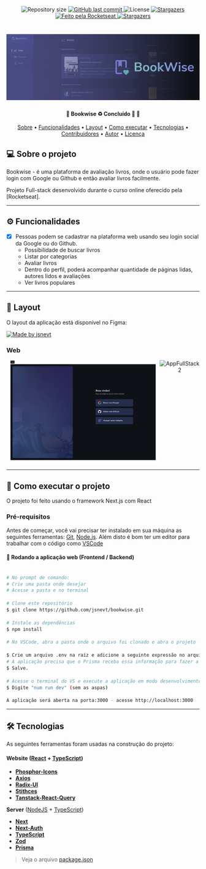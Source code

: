 <p align="center">
  <img alt="Repository size" src="https://img.shields.io/github/repo-size/jsnevt/README-bookwise">
  
  <a href="https://github.com/jsnevt/README-bookwise/commits/master">
    <img alt="GitHub last commit" src="https://img.shields.io/github/last-commit/jsnevt/README-bookwise">
  </a>
    
   <img alt="License" src="https://img.shields.io/badge/license-MIT-brightgreen">
   <a href="https://github.com/jsnevt/README-bookwise/stargazers">
    <img alt="Stargazers" src="https://img.shields.io/github/stars/jsnevt/README-bookwise?style=social">
  </a>

  <a href="https://rocketseat.com.br">
    <img alt="Feito pela Rocketseat" src="https://img.shields.io/badge/feito%20por-Rocketseat-%237519C1">
  </a>
  
  <a href="https://blog.rocketseat.com.br/">
    <img alt="Stargazers" src="https://img.shields.io/badge/Blog-Rocketseat-%237159c1?style=flat&logo=ghost">
    </a>
</p>

<h1 align="center">
    <img alt="Desafio Full-Stack" title="#desafiofullstack" src="./assets/banner.png" />
</h1>

<h4 align="center"> 
	🚧  Bookwise ♻️ Concluído 🚀 🚧
</h4>

<p align="center">
 <a href="#-sobre-o-projeto">Sobre</a> •
 <a href="#-funcionalidades">Funcionalidades</a> •
 <a href="#-layout">Layout</a> • 
 <a href="#-como-executar-o-projeto">Como executar</a> • 
 <a href="#-tecnologias">Tecnologias</a> • 
 <a href="#-contribuidores">Contribuidores</a> • 
 <a href="#-autor">Autor</a> • 
 <a href="#user-content--licença">Licença</a>
</p>

## 💻 Sobre o projeto

Bookwise - é uma plataforma de avaliação livros, onde o usuário pode fazer login com Google ou Github e então avaliar livros facilmente.

Projeto Full-stack desenvolvido durante o curso online oferecido pela [Rocketseat].

---

## ⚙️ Funcionalidades

- [x] Pessoas podem se cadastrar na plataforma web usando seu login social da Google ou do Github.
	- Possibilidade de buscar livros
	- Listar por categorias
	- Avaliar livros
	- Dentro do perfil, poderá acompanhar quantidade de páginas lidas, autores lidos e avaliações
	- Ver livros populares

---

## 🎨 Layout

O layout da aplicação está disponível no Figma:

<a href="https://www.figma.com/file/Bki8vWa3vXB5xS0Xz5HNBk/BookWise-(Copy)?type=design&node-id=1-17&mode=design&t=m71ShmJi9tCrooOZ-0">
  <img alt="Made by jsnevt" src="https://img.shields.io/badge/Acessar%20Layout%20-Figma-%2304D361">
</a>


### Web

<p align="center" style="display: flex; align-items: flex-start; justify-content: center;">
  <img alt="AppFullStack1" title="#AppFullStack" src="./assets/Login.png" width="400px">

  <img alt="AppFullStack2" title="#NextLevelWeek" src="./assets/In%C3%ADcio%20-%20Visitante.png" width="400px">
</p>

---

## 🚀 Como executar o projeto

O projeto foi feito usando o framework Next.js com React 


### Pré-requisitos

Antes de começar, você vai precisar ter instalado em sua máquina as seguintes ferramentas:
[Git](https://git-scm.com), 
[Node.js](https://nodejs.org/en/). 
Além disto é bom ter um editor para trabalhar com o código como [VSCode](https://code.visualstudio.com/)



#### 🧭 Rodando a aplicação web (Frontend / Backend)

```bash

# No prompt de comando:
# Crie uma pasta onde desejar
# Acesse a pasta e no terminal

# Clone este repositório
$ git clone https://github.com/jsnevt/bookwise.git

# Instale as dependências
$ npm install

# No VSCode, abra a pasta onde o arquivo foi clonado e abra o projeto

$ Crie um arquivo .env na raíz e adicione a seguinte expressão no arquivo: (DATABASE_URL='file:./dev.db') - sem os parenteses
# A aplicação precisa que o Prisma receba essa informação para fazer a comunicação com o banco de dados, caso contrário, dará erro.
$ Salve.

# Acesse o terminal do VS e execute a aplicação em modo desenvolvimento
$ Digite "num run dev" (sem as aspas)

A aplicação será aberta na porta:3000 - acesse http://localhost:3000

```
---

## 🛠 Tecnologias

As seguintes ferramentas foram usadas na construção do projeto:

#### **Website**  ([React](https://reactjs.org/)  +  [TypeScript](https://www.typescriptlang.org/))

-   **[Phosphor-Icons](https://phosphoricons.com)**
-   **[Axios](https://github.com/axios/axios)**
-   **[Radix-UI](https://www.radix-ui.com)**
-   **[Stithces](https://stitches.dev/)**
-   **[Tanstack-React-Query](https://tanstack.com/query/latest)**


**Server**  ([NodeJS](https://nodejs.org/en/)  +  [TypeScript](https://www.typescriptlang.org/))

-   **[Next](https://nextjs.org)**
-   **[Next-Auth](https://next-auth.js.org)**
-   **[TypeScript](https://www.typescriptlang.org)**
-   **[Zod](https://zod.dev/)**
-   **[Prisma](https://www.prisma.io)**


> Veja o arquivo  [package.json](https://github.com/JsnEvt/Bookwise/blob/main/package.json)












